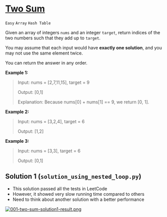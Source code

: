 # [Two Sum](https://leetcode.com/problems/two-sum/description/)
`Easy` `Array` `Hash Table`


Given an array of integers `nums` and an integer `target`, return indices of the two numbers such that 
they add up to `target`.

You may assume that each input would have **exactly one solution**, 
and you may not use the same element twice.

You can return the answer in any order.

**Example 1:**

> Input: nums = [2,7,11,15], target = 9 
> 
> Output: [0,1]
> 
> Explanation: Because nums[0] + nums[1] == 9, we return [0, 1].

**Example 2:**

> Input: nums = [3,2,4], target = 6
> 
> Output: [1,2]

**Example 3:**

> Input: nums = [3,3], target = 6
> 
> Output: [0,1]

## Solution 1 (`solution_using_nested_loop.py`)
- This solution passed all the tests in LeetCode
- However, it showed very slow running time compared to others
- Need to think about another solution with a better performance

[![001-two-sum-solution1-result.png](https://i.postimg.cc/PJzkxg2p/001-two-sum-solution1-result.png)](https://postimg.cc/XBJP1zM4)
